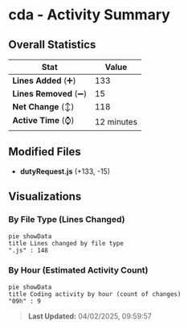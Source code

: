 # cda - Activity Summary 

## Overall Statistics

| Stat                   | Value                                                             |
| ---------------------- | ----------------------------------------------------------------- |
| **Lines Added** (➕)   | 133                                          |
| **Lines Removed** (➖) | 15                                        |
| **Net Change** (↕)    | 118                |
| **Active Time** (⌚)   | 12 minutes |


## Modified Files
- **dutyRequest.js** (+133, -15)

## Visualizations

### By File Type (Lines Changed)

```mermaid
pie showData
title Lines changed by file type
".js" : 148
```

### By Hour (Estimated Activity Count)

```mermaid
pie showData
title Coding activity by hour (count of changes)
"09h" : 9
```


> **Last Updated:** 04/02/2025, 09:59:57